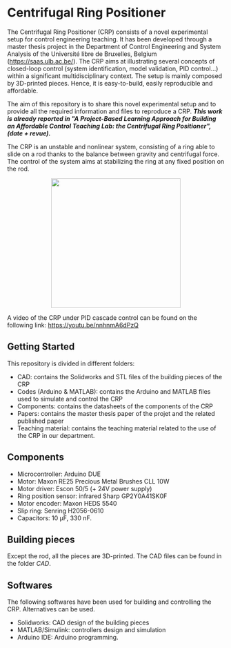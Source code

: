 # Centrifugal Ring Positioner

The Centrifugal Ring Positioner (CRP) consists of a novel experimental setup for control engineering teaching. 
It has been developed through a master thesis project in the Department of Control Engineering and System Analysis of the Université libre de Bruxelles, Belgium (https://saas.ulb.ac.be/).
The CRP aims at illustrating several concepts of closed-loop control (system identification, model validation, PID control...) within a significant
multidisciplinary context. The setup is mainly composed by 3D-printed pieces. Hence, it is easy-to-build, easily reproducible and affordable.

The aim of this repository is to share this novel experimental setup and to provide all the required information and files to reproduce a CRP. 
***This work is already reported in "A Project-Based Learning Approach for Building an Affordable Control Teaching Lab: the Centrifugal Ring Positioner", (date + revue).***

The CRP is an unstable and nonlinear system, consisting of a ring able to slide on a rod thanks to the balance between gravity and centrifugal force. The control of the system aims at stabilizing the ring at any fixed position on the rod.

<p align="center"><img src="https://user-images.githubusercontent.com/88432741/128845997-de1a78d8-3a76-4689-8fee-f60a324d0faf.jpg" width="300" height="300">

A video of the CRP under PID cascade control can be found on the following link:
https://youtu.be/nnhnmA6dPzQ 

## Getting Started
This repository is divided in different folders:
* CAD: contains the Solidworks and STL files of the building pieces of the CRP
* Codes (Arduino & MATLAB): contains the Arduino and MATLAB files used to simulate and control the CRP
* Components: contains the datasheets of the components of the CRP
* Papers: contains the master thesis paper of the projet and the related published paper
* Teaching material: contains the teaching material related to the use of the CRP in our department.

## Components
* Microcontroller: Arduino DUE
* Motor: Maxon RE25 Precious Metal Brushes CLL 10W
* Motor driver: Escon 50/5 (+ 24V power supply)
* Ring position sensor: infrared Sharp GP2Y0A41SK0F
* Motor encoder:  Maxon HEDS 5540
* Slip ring: Senring H2056-0610
* Capacitors: 10 μF, 330 nF.
  
## Building pieces
Except the rod, all the pieces are 3D-printed. The CAD files can be found in the folder _CAD_.

## Softwares
The following softwares have been used for building and controlling the CRP. Alternatives can be used.
* Solidworks: CAD design of the building pieces
* MATLAB/Simulink: controllers design and simulation
* Arduino IDE: Arduino programming.

